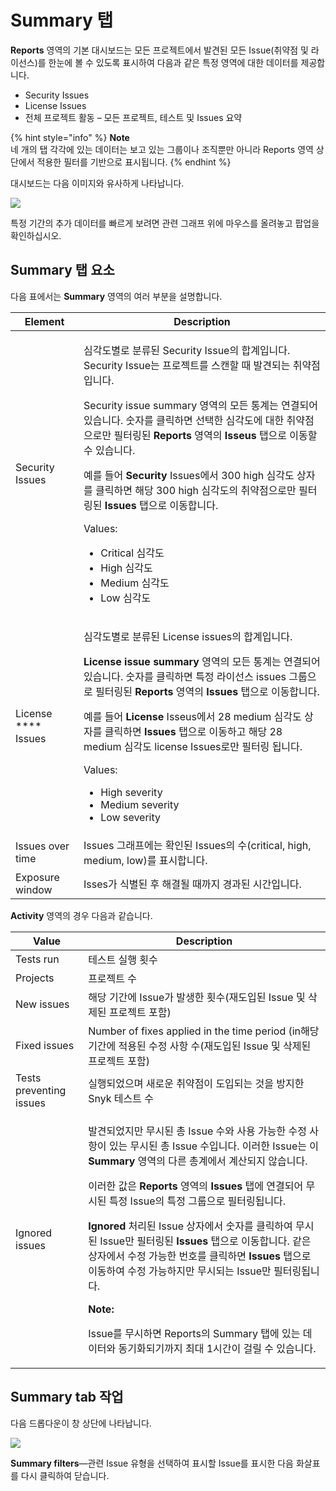 # Summary 탭

**Reports** 영역의 기본 대시보드는 모든 프로젝트에서 발견된 모든 Issue(취약점 및 라이선스)를 한눈에 볼 수 있도록 표시하여 다음과 같은 특정 영역에 대한 데이터를 제공합니다.

* Security Issues
* License Issues
* 전체 프로젝트 활동 – 모든 프로젝트, 테스트 및 Issues 요약

{% hint style="info" %}
**Note**\
네 개의 탭 각각에 있는 데이터는 보고 있는 그룹이나 조직뿐만 아니라 Reports 영역 상단에서 적용한 필터를 기반으로 표시됩니다.
{% endhint %}

대시보드는 다음 이미지와 유사하게 나타납니다.

![](../../.gitbook/assets/mceclip0-30-.png)

특정 기간의 추가 데이터를 빠르게 보려면 관련 그래프 위에 마우스를 올려놓고 팝업을 확인하십시오.

## **Summary** 탭 요소

다음 표에서는 **Summary** 영역의 여러 부분을 설명합니다.

| **Element**         | **Description**                                                                                                                                                                                                                                                                                                                                                                                                                                                                |
| ------------------- | ------------------------------------------------------------------------------------------------------------------------------------------------------------------------------------------------------------------------------------------------------------------------------------------------------------------------------------------------------------------------------------------------------------------------------------------------------------------------------ |
| Security Issues     | <p>심각도별로 분류된 Security Issue의 합계입니다. Security Issue는 프로젝트를 스캔할 때 발견되는 취약점입니다.</p><p>Security issue summary 영역의 모든 통계는 연결되어 있습니다. 숫자를 클릭하면 선택한 심각도에 대한 취약점으로만 필터링된 <strong>Reports</strong> 영역의 <strong>Isseus</strong> 탭으로 이동할 수 있습니다.</p><p>예를 들어 <strong>Security</strong> Issues에서 300 high 심각도 상자를 클릭하면 해당 300 high 심각도의 취약점으로만 필터링된 <strong>Issues</strong> 탭으로 이동합니다.</p><p>Values:</p><ul><li>Critical 심각도</li><li>High 심각도</li><li>Medium 심각도</li><li>Low 심각도</li></ul> |
| License **** Issues | <p>심각도별로 분류된 License issues의 합계입니다.</p><p><strong>License issue summary</strong> 영역의 모든 통계는 연결되어 있습니다. 숫자를 클릭하면 특정 라이선스 issues 그룹으로 필터링된 <strong>Reports</strong> 영역의 <strong>Issues</strong> 탭으로 이동합니다.</p><p>예를 들어 <strong>License</strong> Isseus에서 28 medium 심각도 상자를 클릭하면 <strong>Issues</strong> 탭으로 이동하고 해당 28 medium 심각도 license Issues로만 필터링 됩니다.</p><p>Values:</p><ul><li>High severity</li><li>Medium severity</li><li>Low severity</li></ul>                        |
| Issues over time    | Issues 그래프에는 확인된 Issues의 수(critical, high, medium, low)를 표시합니다.                                                                                                                                                                                                                                                                                                                                                                                                                |
| Exposure window     | Isses가 식별된 후 해결될 때까지 경과된 시간입니다.                                                                                                                                                                                                                                                                                                                                                                                                                                                |

**Activity** 영역의 경우 다음과 같습니다.

| **Value**               | **Description**                                                                                                                                                                                                                                                                                                                                                                                                                                                                                                                            |
| ----------------------- | ------------------------------------------------------------------------------------------------------------------------------------------------------------------------------------------------------------------------------------------------------------------------------------------------------------------------------------------------------------------------------------------------------------------------------------------------------------------------------------------------------------------------------------------ |
| Tests run               | 테스트 실행 횟수                                                                                                                                                                                                                                                                                                                                                                                                                                                                                                                                  |
| Projects                | 프로젝트 수                                                                                                                                                                                                                                                                                                                                                                                                                                                                                                                                     |
| New issues              | 해당 기간에 Issue가 발생한 횟수(재도입된 Issue 및 삭제된 프로젝트 포함)                                                                                                                                                                                                                                                                                                                                                                                                                                                                                             |
| Fixed issues            | Number of fixes applied in the time period (in해당 기간에 적용된 수정 사항 수(재도입된 Issue 및 삭제된 프로젝트 포함)                                                                                                                                                                                                                                                                                                                                                                                                                                                 |
| Tests preventing issues | 실행되었으며 새로운 취약점이 도입되는 것을 방지한 Snyk 테스트 수                                                                                                                                                                                                                                                                                                                                                                                                                                                                                                     |
| Ignored issues          | <p>발견되었지만 무시된 총 Issue 수와 사용 가능한 수정 사항이 있는 무시된 총 Issue 수입니다. 이러한 Issue는 이 <strong>Summary</strong> 영역의 다른 총계에서 계산되지 않습니다.</p><p>이러한 값은 <strong>Reports</strong> 영역의 <strong>Issues</strong> 탭에 연결되어 무시된 특정 Issue의 특정 그룹으로 필터링됩니다.</p><p><strong>Ignored</strong> 처리된 Issue 상자에서 숫자를 클릭하여 무시된 Issue만 필터링된 <strong>Issues</strong> 탭으로 이동합니다. 같은 상자에서 수정 가능한 번호를 클릭하면 <strong>Issues</strong> 탭으로 이동하여 수정 가능하지만 무시되는 Issue만 필터링됩니다.</p><p><strong>Note:</strong></p><p>Issue를 무시하면 Reports의 Summary 탭에 있는 데이터와 동기화되기까지 최대 1시간이 걸릴 수 있습니다.</p> |

## **Summary tab** 작업

다음 드롭다운이 창 상단에 나타납니다.

![](../../.gitbook/assets/mceclip1-19-.png)

**Summary filters**—관련 Issue 유형을 선택하여 표시할 Issue를 표시한 다음 화살표를 다시 클릭하여 닫습니다.
